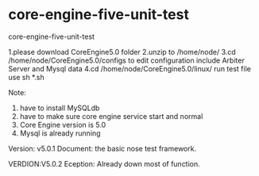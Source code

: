 # core-engine-five-unit-test
core-engine-five-unit-test

1.please download CoreEngine5.0 folder
2.unzip to /home/node/
3.cd /home/node/CoreEngine5.0/configs  to edit configuration
   include Arbiter Server and Mysql data 
4.cd /home/node/CoreEngine5.0/linux/
  run test file use sh *.sh

Note:
1. have to install MySQLdb
2. have to make sure core engine service start and normal
3. Core Engine version is 5.0
4. Mysql is already running

Version: v5.0.1
Document: the basic nose test framework.

VERDION:V5.0.2
Eception: Already down most of function.

